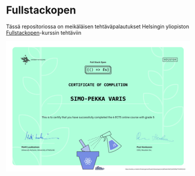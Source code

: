 # Fullstackopen

Tässä repositoriossa on meikäläisen tehtäväpalautukset Helsingin yliopiston [Fullstackopen][link]-kurssin tehtäviin

[link]: https://fullstackopen.com


![Full Stack Open core course Certificate](./certificates/certificate-fullstack.png)
